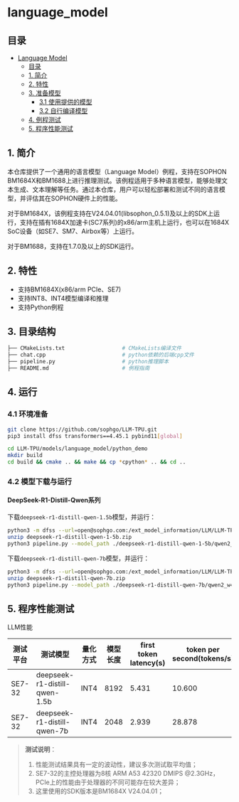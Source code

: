# language_model

## 目录
- [Language Model](#language-model)
  - [目录](#目录)
  - [1. 简介](#1-简介)
  - [2. 特性](#2-特性)
  - [3. 准备模型](#3-准备模型)
    - [3.1 使用提供的模型](#31-使用提供的模型)
    - [3.2 自行编译模型](#32-自行编译模型)
  - [4. 例程测试](#4-例程测试)
  - [5. 程序性能测试](#5-程序性能测试)

## 1. 简介
本仓库提供了一个通用的语言模型（Language Model）例程，支持在SOPHON BM1684X和BM1688上进行推理测试。该例程适用于多种语言模型，能够处理文本生成、文本理解等任务。通过本仓库，用户可以轻松部署和测试不同的语言模型，并评估其在SOPHON硬件上的性能。

对于BM1684X，该例程支持在V24.04.01(libsophon_0.5.1)及以上的SDK上运行，支持在插有1684X加速卡(SC7系列)的x86/arm主机上运行，也可以在1684X SoC设备（如SE7、SM7、Airbox等）上运行。

对于BM1688，支持在1.7.0及以上的SDK运行。

## 2. 特性
* 支持BM1684X(x86/arm PCIe、SE7)
* 支持INT8、INT4模型编译和推理
* 支持Python例程

## 3. 目录结构
```bash
├── CMakeLists.txt                  # CMakeLists编译文件
├── chat.cpp                        # python依赖的后端cpp文件
├── pipeline.py                     # python推理脚本
├── README.md                       # 例程指南
```

## 4. 运行

### 4.1 环境准备
```bash
git clone https://github.com/sophgo/LLM-TPU.git
pip3 install dfss transformers==4.45.1 pybind11[global]

cd LLM-TPU/models/language_model/python_demo
mkdir build
cd build && cmake .. && make && cp *cpython* .. && cd ..
```

### 4.2 模型下载与运行

#### DeepSeek-R1-Distill-Qwen系列
下载`deepseek-r1-distill-qwen-1.5b`模型，并运行：
```bash
python3 -m dfss --url=open@sophgo.com:/ext_model_information/LLM/LLM-TPU/deepseek-r1-distill-qwen-1-5b.zip
unzip deepseek-r1-distill-qwen-1-5b.zip
python3 pipeline.py --model_path ./deepseek-r1-distill-qwen-1-5b/qwen2_w4bf16_seq8192_20250131_213156.bmodel --devid 0 --dir_path ./deepseek-r1-distill-qwen-1-5b/
```

下载`deepseek-r1-distill-qwen-7b`模型，并运行：
```bash
python3 -m dfss --url=open@sophgo.com:/ext_model_information/LLM/LLM-TPU/deepseek-r1-distill-qwen-7b.zip
unzip deepseek-r1-distill-qwen-7b.zip
python3 pipeline.py --model_path ./deepseek-r1-distill-qwen-7b/qwen2_w4bf16_seq2048_20250131_203910.bmodel --devid 0 --dir_path ./deepseek-r1-distill-qwen-7b/
```

## 5. 程序性能测试
LLM性能

|   测试平台   |           测试模型              | 量化方式 | 模型长度 | first token latency(s) | token per second(tokens/s) | 
| ----------- | ------------------------------ | -------- | -------- | --------------------- | -------------------------- | 
| SE7-32      | deepseek-r1-distill-qwen-1.5b  | INT4     | 8192     | 5.431                 | 10.600                     | 
| SE7-32      | deepseek-r1-distill-qwen-7b    | INT4     | 2048     | 2.939                 | 28.878                     | 

> **测试说明**：  
> 1. 性能测试结果具有一定的波动性，建议多次测试取平均值；
> 2. SE7-32的主控处理器为8核 ARM A53 42320 DMIPS @2.3GHz，PCIe上的性能由于处理器的不同可能存在较大差异；
> 3. 这里使用的SDK版本是BM1684X V24.04.01；